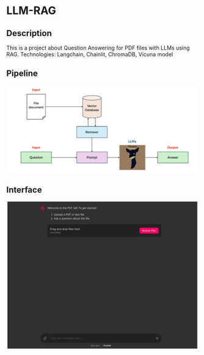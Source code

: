 # LLM-RAG

## Description

This is a project about Question Answering for PDF files with LLMs using RAG.
Technologies: Langchain, Chainlit, ChromaDB, Vicuna model

## Pipeline

![Pipeline](images/pipeline.png)

## Interface

![interface](images/interface.png)

